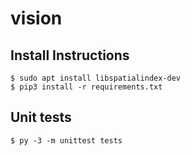 # vision

## Install Instructions

```
$ sudo apt install libspatialindex-dev
$ pip3 install -r requirements.txt
```

## Unit tests

```
$ py -3 -m unittest tests
```